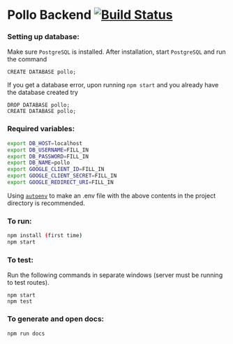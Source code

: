 # Pollo Backend [![Build Status](https://travis-ci.org/cuappdev/pollo-backend.svg?branch=master)](https://travis-ci.org/cuappdev/pollo-backend)

### Setting up database:
Make sure `PostgreSQL` is installed. After installation, start `PostgreSQL` and run the command
````
CREATE DATABASE pollo;
````
If you get a database error, upon running `npm start` and you already have the database created try
````
DROP DATABASE pollo;
CREATE DATABASE pollo;
````

### Required variables:
````bash
export DB_HOST=localhost
export DB_USERNAME=FILL_IN
export DB_PASSWORD=FILL_IN
export DB_NAME=pollo
export GOOGLE_CLIENT_ID=FILL_IN
export GOOGLE_CLIENT_SECRET=FILL_IN
export GOOGLE_REDIRECT_URI=FILL_IN
````
Using [`autoenv`](https://github.com/kennethreitz/autoenv) to make an .env file with the above contents in the project directory is recommended.

### To run:
````bash
npm install (first time)
npm start
````

### To test:
Run the following commands in separate windows (server must be running to test routes).
````
npm start
npm test
````

### To generate and open docs:
````bash
npm run docs
````
